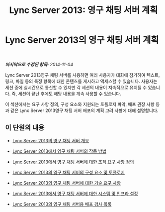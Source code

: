 ﻿---
title: 'Lync Server 2013: 영구 채팅 서버 계획'
TOCTitle: 영구 채팅 서버 계획
ms:assetid: 57b2f574-234e-4a5a-bb78-8823369ba79e
ms:mtpsurl: https://technet.microsoft.com/ko-kr/library/Gg398381(v=OCS.15)
ms:contentKeyID: 49303695
ms.date: 08/10/2015
mtps_version: v=OCS.15
ms.translationtype: HT
---

# Lync Server 2013의 영구 채팅 서버 계획

 

_**마지막으로 수정된 항목:** 2014-11-04_

Lync Server 2013영구 채팅 서버를 사용하면 여러 사용자가 대화에 참가하여 텍스트, 링크, 파일 등의 특정 항목에 대한 콘텐츠를 게시하고 액세스할 수 있습니다. 사용자는 세션 중에 실시간으로 통신할 수 있지만 각 세션의 내용이 지속적으로 유지될 수 있습니다. 즉, 세션이 끝난 후에도 해당 내용을 계속 사용할 수 있습니다.

이 섹션에서는 요구 사항 정의, 구성 요소와 지원되는 토폴로지 파악, 배포 권장 사항 등과 같은 Lync Server 2013영구 채팅 서버 배포의 계획 고려 사항에 대해 설명합니다.

## 이 단원의 내용

  - [Lync Server 2013의 영구 채팅 서버 개요](lync-server-2013-overview-of-persistent-chat-server.md)

  - [Lync Server 2013에서 영구 채팅 서버의 작동 방법](lync-server-2013-how-persistent-chat-server-works.md)

  - [Lync Server 2013에서 영구 채팅 서버에 대한 조직 요구 사항 정의](lync-server-2013-defining-your-requirements-for-persistent-chat-server.md)

  - [Lync Server 2013의 영구 채팅 서버의 구성 요소 및 토폴로지](lync-server-2013-components-and-topologies-for-persistent-chat-server.md)

  - [Lync Server 2013의 영구 채팅 서버에 대한 기술 요구 사항](lync-server-2013-technical-requirements-for-persistent-chat-server.md)

  - [Lync Server 2013에서 영구 채팅 서버에 대한 시스템 및 인프라 설정](lync-server-2013-setting-up-systems-and-infrastructure-for-persistent-chat-server.md)

  - [Lync Server 2013의 영구 채팅 서버용 배포 검사 목록](lync-server-2013-deployment-checklist-for-persistent-chat-server.md)

